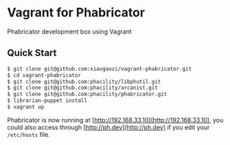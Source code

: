 # Vagrant for Phabricator #

Phabricator development box using Vagrant

## Quick Start ##

```bash
$ git clone git@github.com:xiaogaozi/vagrant-phabricator.git
$ cd vagrant-phabricator
$ git clone git@github.com:phacility/libphutil.git
$ git clone git@github.com:phacility/arcanist.git
$ git clone git@github.com:phacility/phabricator.git
$ librarian-puppet install
$ vagrant up
```

Phabricator is now running at [http://192.168.33.10](http://192.168.33.10), you could also access through [http://ph.dev](http://ph.dev) if you edit your `/etc/hosts` file.
